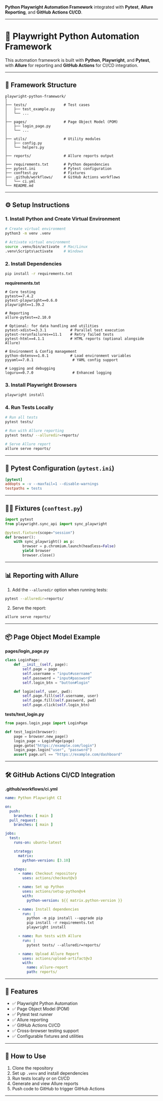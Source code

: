**Python Playwright Automation Framework** integrated with **Pytest**, **Allure Reporting**, and **GitHub Actions CI/CD**. 


---

# 🚀 Playwright Python Automation Framework

This automation framework is built with **Python**, **Playwright**, and **Pytest**, with **Allure** for reporting and **GitHub Actions** for CI/CD integration.

---

## 📁 Framework Structure

```
playwright-python-framework/
│
├── tests/                 # Test cases
│   ├── test_example.py
│   └── ...
│
├── pages/                 # Page Object Model (POM)
│   ├── login_page.py
│   └── ...
│
├── utils/                 # Utility modules
│   ├── config.py
│   └── helpers.py
│
├── reports/               # Allure reports output
│
├── requirements.txt       # Python dependencies
├── pytest.ini             # Pytest configuration
├── conftest.py            # Fixtures
├── .github/workflows/     # GitHub Actions workflows
│   └── ci.yml
└── README.md
```

---

## ⚙️ Setup Instructions

### 1. Install Python and Create Virtual Environment

```bash
# Create virtual environment
python3 -m venv .venv

# Activate virtual environment
source .venv/bin/activate  # Mac/Linux
.venv\Scripts\activate     # Windows
```

### 2. Install Dependencies

```bash
pip install -r requirements.txt
```

**requirements.txt**

```
# Core testing
pytest==7.4.2
pytest-playwright==0.6.0
playwright==1.39.2

# Reporting
allure-pytest==2.10.0

# Optional: for data handling and utilities
pytest-xdist==3.3.1           # Parallel test execution
pytest-rerunfailures==11.1    # Retry failed tests
pytest-html==4.1.1            # HTML reports (optional alongside Allure)

# Environment & Config management
python-dotenv==1.0.1          # Load environment variables
pyyaml==7.0.1                  # YAML config support

# Logging and debugging
loguru==0.7.0                  # Enhanced logging

```

### 3. Install Playwright Browsers

```bash
playwright install
```

### 4. Run Tests Locally

```bash
# Run all tests
pytest tests/

# Run with Allure reporting
pytest tests/ --alluredir=reports/

# Serve Allure report
allure serve reports/
```

---

## 🧩 Pytest Configuration (`pytest.ini`)

```ini
[pytest]
addopts = -v --maxfail=1 --disable-warnings
testpaths = tests
```

---

## 🧑‍💻 Fixtures (`conftest.py`)

```python
import pytest
from playwright.sync_api import sync_playwright

@pytest.fixture(scope="session")
def browser():
    with sync_playwright() as p:
        browser = p.chromium.launch(headless=False)
        yield browser
        browser.close()
```

---

## 📊 Reporting with Allure

1. Add the `--alluredir` option when running tests:

```bash
pytest --alluredir=reports/
```

2. Serve the report:

```bash
allure serve reports/
```

---

## 📦 Page Object Model Example

**pages/login\_page.py**

```python
class LoginPage:
    def __init__(self, page):
        self.page = page
        self.username = "input#username"
        self.password = "input#password"
        self.login_btn = "button#login"

    def login(self, user, pwd):
        self.page.fill(self.username, user)
        self.page.fill(self.password, pwd)
        self.page.click(self.login_btn)
```

**tests/test\_login.py**

```python
from pages.login_page import LoginPage

def test_login(browser):
    page = browser.new_page()
    login_page = LoginPage(page)
    page.goto("https://example.com/login")
    login_page.login("user", "password")
    assert page.url == "https://example.com/dashboard"
```

---

## 🛠 GitHub Actions CI/CD Integration

**.github/workflows/ci.yml**

```yaml
name: Python Playwright CI

on:
  push:
    branches: [ main ]
  pull_request:
    branches: [ main ]

jobs:
  test:
    runs-on: ubuntu-latest

    strategy:
      matrix:
        python-version: [3.10]

    steps:
      - name: Checkout repository
        uses: actions/checkout@v3

      - name: Set up Python
        uses: actions/setup-python@v4
        with:
          python-version: ${{ matrix.python-version }}

      - name: Install dependencies
        run: |
          python -m pip install --upgrade pip
          pip install -r requirements.txt
          playwright install

      - name: Run tests with Allure
        run: |
          pytest tests/ --alluredir=reports/

      - name: Upload Allure Report
        uses: actions/upload-artifact@v3
        with:
          name: allure-report
          path: reports/
```

---

## 🔹 Features

* ✅ Playwright Python Automation
* ✅ Page Object Model (POM)
* ✅ Pytest test runner
* ✅ Allure reporting
* ✅ GitHub Actions CI/CD
* ✅ Cross-browser testing support
* ✅ Configurable fixtures and utilities

---

## 📌 How to Use

1. Clone the repository
2. Set up `.venv` and install dependencies
3. Run tests locally or on CI/CD
4. Generate and view Allure reports
5. Push code to GitHub to trigger GitHub Actions

---
